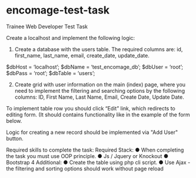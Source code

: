 # encomage-test-task
Trainee Web Developer Test Task

Create a localhost and implement the following logic:

1) Create a database with the users table. 
The required columns are: id, first_name, last_name, email, create_date, update_date.

$dbHost = ‘localhost’;
$dbName = ‘test_encomage_db’;
$dbUser = ‘root’;
$dbPass = ‘root’;
$dbTable = ‘users’;

2) Create grid with user information on the main (index) page, where you need to implement the filtering and searching options by the following columns: ID, First Name, Last Name, Email, Create Date, Update Date. 

To implement table row you should click “Edit” link, which redirects to editing form. (It should contains functionality like in the example of the form below.

Logic for creating a new record should be implemented via "Add User" button.

Required skills to complete the task:
		Required Stack:
●	When completing the task you must use OOP principle.
●	Js / Jquery or Knockout
●	Bootstrap 4
Additional:
●	Create the table using php cli script.
●	Use Ajax - the filtering and sorting options should work without page reload
